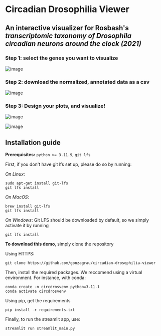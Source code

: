 # Circadian Drosophilia Viewer
## An interactive visualizer for Rosbash's _transcriptomic taxonomy of Drosophila circadian neurons around the clock (2021)_

### Step 1: select the genes you want to visualize
![image](https://github.com/user-attachments/assets/547b204f-b112-4ddd-a912-d7a440e4cc7a)

### Step 2: download the normalized, annotated data as a csv
![image](https://github.com/user-attachments/assets/0de6ca2e-b159-4d3e-a12e-9d6946b85aa6)

### Step 3: Design your plots, and visualize!
![image](https://github.com/user-attachments/assets/64364db2-2401-4250-b7ff-4ec31cfc8a9c)

![image](https://github.com/user-attachments/assets/7d3de4bf-3a92-49ec-b26c-c4351dbbf9e2)

## Installation guide

**Prerequisites:** `python >= 3.11.9`, `git lfs`

First, if you don't have git lfs set up, please do so by running:

*On Linux*:

```
sudo apt-get install git-lfs
git lfs install
```

*On MacOS*:
```
brew install git-lfs
git lfs install
```

*On Windows*:
Git LFS should be downloaded by default, so we simply activate it by running
```
git lfs install
```

**To download this demo**, simply clone the repository

Using HTTPS:
```
git clone https://github.com/gonzagrau/circadian-drosophilia-viewer
```

Then, install the required packages. We reccomend using a virtual environment. For instance, with conda:
```
conda create -n circdrosvenv python=3.11.1
conda activate circdrosvenv
```

Using pip, get the requirements
```
pip install -r requirements.txt
```

Finally, to run the streamlit app, use:
```
streamlit run streamlit_main.py
```




